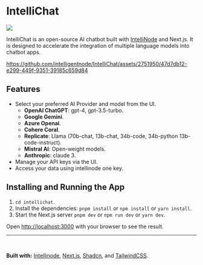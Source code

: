 # IntelliChat

<p>
<a href="https://discord.gg/VYgCh2p3Ww" alt="licenses tag">
    <img src="https://img.shields.io/badge/Discord-Community-light?style=flat-square" />
</a>

</p>


IntelliChat is an open-source AI chatbot built with [IntelliNode](https://github.com/intelligentnode/IntelliNode) and Next.js. It is designed to accelerate the integration of multiple language models into chatbot apps.



https://github.com/intelligentnode/IntelliChat/assets/2751950/47d7db12-e299-449f-9351-39185c659d84



## Features

- Select your preferred AI Provider and model from the UI.
  - **OpenAI ChatGPT**: gpt-4, gpt-3.5-turbo.
  - **Google Gemini**.
  - **Azure Openai**.
  - **Cohere Coral**.
  - **Replicate**: Llama (70b-chat, 13b-chat, 34b-code, 34b-python 13b-code-instruct).
  - **Mistral AI**: Open-weight models.
  - **Anthropic**: claude 3.
- Manage your API keys via the UI.
- Access your data using intellinode one key.


## Installing and Running the App

1. `cd intellichat`.
2. Install the dependencies: `pnpm install` or `npm install` or `yarn install`.
3. Start the Next.js server `pnpm dev` or `npm run dev` or `yarn dev`.

Open [http://localhost:3000](http://localhost:3000) with your browser to see the result.

---

<br>

**Built with:** [Intellinode](https://github.com/intelligentnode/IntelliNode), [Next.js](https://nextjs.org/), [Shadcn](https://ui.shadcn.com/), and [TailwindCSS](https://tailwindcss.com/).
